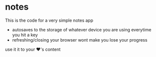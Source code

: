 # notes
This is the code for a very simple notes app

- autosaves to the storage of whatever device you are using everytime you hit a key
- refreshing/closing your browser wont make you lose your progress

use it it to your ❤'s content
